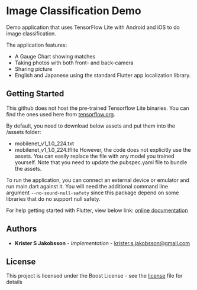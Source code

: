 # Image Classification Demo

Demo application that uses TensorFlow Lite with Android and iOS to do image classification.

The application features:
- A Gauge Chart showing matches
- Taking photos with both front- and back-camera
- Sharing picture
- English and Japanese using the standard Flutter app localization library.

## Getting Started

This github does not host the pre-trained Tensorflow Lite binaries.
You can find the ones used here from [tensorflow.org](https://www.tensorflow.org/lite/guide/hosted_models).

By default, you need to download below assets and put them into the /assets folder:
- mobilenet_v1_1.0_224.txt
- mobilenet_v1_1.0_224.tflite
However, the code does not explicitly use the assets.
You can easily replace the file with any model you trained yourself.
Note that you need to update the pubspec.yaml file to bundle the assets.

To run the application, you can connect an external device or emulator and run main.dart against it.
You will need the additional command line argument `--no-sound-null-safety` since this package depend on some libraries that do no support null safety.

For help getting started with Flutter, view below link:
[online documentation](https://flutter.dev/docs)

## Authors

* **Krister S Jakobsson** - *Implementation* - krister.s.jakobsson@gmail.com

## License

This project is licensed under the Boost License - see the [license](LICENSE.md) file for details
